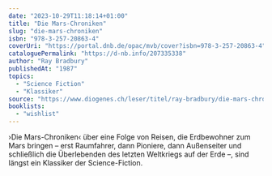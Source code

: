 ```yaml
---
date: "2023-10-29T11:18:14+01:00"
title: "Die Mars-Chroniken"
slug: "die-mars-chroniken"
isbn: "978-3-257-20863-4"
coverUri: "https://portal.dnb.de/opac/mvb/cover?isbn=978-3-257-20863-4"
cataloguePermalink: "https://d-nb.info/207335338"
author: "Ray Bradbury"
publishedAt: "1987"
topics:
  - "Science Fiction"
  - "Klassiker"
source: "https://www.diogenes.ch/leser/titel/ray-bradbury/die-mars-chroniken-9783257208634.html"
booklists:
  - "wishlist"
---
```

›Die Mars-Chroniken‹ über eine Folge von Reisen, die Erdbewohner zum Mars 
bringen – erst Raumfahrer, dann Pioniere, dann Außenseiter und schließlich die
Überlebenden des letzten Weltkriegs auf der Erde –, sind längst ein Klassiker 
der Science-Fiction.